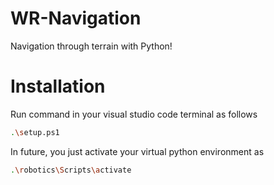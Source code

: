 # WR-Navigation
Navigation through terrain with Python!

# Installation
Run command in your visual studio code terminal as follows
```bash
.\setup.ps1
```
In future, you just activate your virtual python environment as 
```bash
.\robotics\Scripts\activate
```